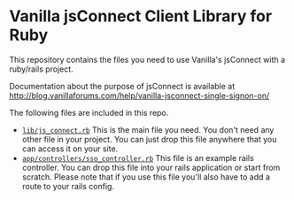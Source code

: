 # Vanilla jsConnect Client Library for Ruby #

This repository contains the files you need to use Vanilla's jsConnect with a ruby/rails project.

Documentation about the purpose of jsConnect is available at http://blog.vanillaforums.com/help/vanilla-jsconnect-single-signon-on/

The following files are included in this repo.

* [`lib/js_connect.rb`](https://github.com/vanillaforums/jsConnectRuby/blob/master/lib/js_connect.rb)
  This is the main file you need. You don't need any other file in your project. You can just drop this file anywhere that you can access it on your site.
* [`app/controllers/sso_controller.rb`](https://github.com/vanillaforums/jsConnectRuby/blob/master/app/controllers/sso_controller.rb)
  This file is an example rails controller. You can drop this file into your rails application or start from scratch.
  Please note that if you use this file you'll also have to add a route to your rails config.
